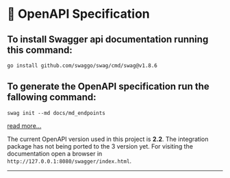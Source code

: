 # 📙 OpenAPI Specification

## To install Swagger api documentation running this command:

```shell
go install github.com/swaggo/swag/cmd/swag@v1.8.6
```

## To generate the OpenAPI specification run the fallowing command:

```shell
swag init --md docs/md_endpoints
```
[read more...](https://github.com/swaggo/swag/issues/817)

The current OpenAPI version used in this project is __2.2__. The integration package has not being ported to the 3 version yet.
For visiting the documentation open a browser in ``` http://127.0.0.1:8080/swagger/index.html ```.

___